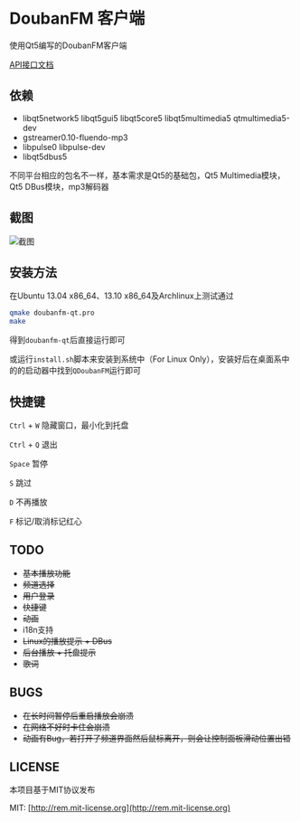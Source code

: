 # DoubanFM 客户端
使用Qt5编写的DoubanFM客户端

[API接口文档](https://github.com/zonyitoo/doubanfm-qt/wiki/%E8%B1%86%E7%93%A3FM-API)

## 依赖
* libqt5network5 libqt5gui5 libqt5core5 libqt5multimedia5 qtmultimedia5-dev
* gstreamer0.10-fluendo-mp3
* libpulse0 libpulse-dev
* libqt5dbus5

不同平台相应的包名不一样，基本需求是Qt5的基础包，Qt5 Multimedia模块，Qt5 DBus模块，mp3解码器

## 截图

![截图](https://gitcafe.com/zonyitoo/doubanfm-qt/raw/master/screenshot.png)

## 安装方法

在Ubuntu 13.04 x86\_64、13.10 x86\_64及Archlinux上测试通过

```bash
qmake doubanfm-qt.pro
make
```

得到`doubanfm-qt`后直接运行即可

或运行`install.sh`脚本来安装到系统中（For Linux Only），安装好后在桌面系中的的启动器中找到`QDoubanFM`运行即可

## 快捷键
`Ctrl` + `W` 隐藏窗口，最小化到托盘

`Ctrl` + `Q` 退出

`Space` 暂停

`S` 跳过

`D` 不再播放

`F` 标记/取消标记红心

## TODO
* <del>基本播放功能</del>
* <del>频道选择</del>
* <del>用户登录</del>
* <del>快捷键</del>
* <del>动画</del>
* i18n支持
* <del>Linux的播放提示 + DBus</del>
* <del>后台播放 + 托盘提示</del>
* <del>歌词</del>

## BUGS
* <del>在长时间暂停后重启播放会崩溃</del>
* <del>在网络不好时卡住会崩溃</del>
* <del>动画有Bug，若打开了频道界面然后鼠标离开，则会让控制面板滑动位置出错</del>

## LICENSE
本项目基于MIT协议发布

MIT: [http://rem.mit-license.org](http://rem.mit-license.org)

